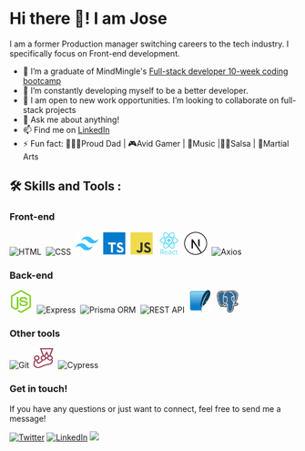#  Hi there 👋! I am Jose

I am a former Production manager switching careers to the tech industry. I specifically focus on Front-end development.

- 🔭 I’m a graduate of MindMingle's <a href="https://www.mindmingle.nl/#course:~:text=Team-,Course,-Sign%20Up">Full-stack developer 10-week coding bootcamp</a>
- 🌱 I’m constantly developing myself to be a better developer.
- 👯 I am open to new work opportunities. I’m looking to collaborate on full-stack projects
- 💬 Ask me about anything!
- 📫 Find me on <a href="http://www.linkedin.com/in/jose-sanchez-04335b132" target="_blank">LinkedIn</a>
- ⚡ Fun fact:  👨‍👩‍👧Proud Dad | 🎮Avid Gamer | 🎸Music |🕺🏻Salsa | 🥋Martial Arts

## :hammer_and_wrench: Skills and Tools :

### Front-end
<div>
  <img src="https://cdn.pixabay.com/photo/2017/08/05/11/16/logo-2582748_1280.png" title="HTML" alt="HTML" width="40" height="40"/>&nbsp;
  <img src="https://cdn.pixabay.com/photo/2017/08/05/11/16/logo-2582747_960_720.png"  title="CSS" alt="CSS" width="40" height="40"/>&nbsp;
  <img src="https://github.com/devicons/devicon/blob/master/icons/tailwindcss/tailwindcss-plain.svg" title="Tailwind CSS" alt="Tailwind CSS" width="40" height="40"/>&nbsp;
  <img src="https://github.com/devicons/devicon/blob/master/icons/typescript/typescript-original.svg" title="TypeScript" alt="TypeScript" width="40" height="40"/>&nbsp;
  <img src="https://github.com/devicons/devicon/blob/master/icons/javascript/javascript-original.svg" title="JavaScript" alt="JavaScript" width="40" height="40"/>&nbsp;
  <img src="https://github.com/devicons/devicon/blob/master/icons/react/react-original-wordmark.svg" title="React" alt="React" width="40" height="40"/>&nbsp;
  <img src="https://github.com/devicons/devicon/blob/master/icons/nextjs/nextjs-line.svg" title="NextJS" alt="NextJS" width="40" height="40"/>&nbsp;
  <img src="https://user-images.githubusercontent.com/8939680/57233882-20344080-6fe5-11e9-9086-d20a955bed59.png" title="Axios" alt="Axios" width="40" height="40"/>&nbsp;
</div>

### Back-end
<div>
  <img src="https://github.com/devicons/devicon/blob/master/icons/nodejs/nodejs-original.svg" title="NodeJS" alt="NodeJS" width="40" height="40"/>&nbsp;
  <img src="https://encrypted-tbn0.gstatic.com/images?q=tbn:ANd9GcThy0w2wYMMH4foeX0JMg4bdGyNLne6inaP5y2FJMu98DDmulkKIOPhzPY54HPfl_hTOeM&usqp=CAU" title="Express" alt="Express" width="40" height="40"/>&nbsp;
  <img src="https://cdn.icon-icons.com/icons2/2107/PNG/512/file_type_light_prisma_icon_130444.png" title="Prisma" alt="Prisma ORM" width="40" height="40"/>&nbsp;
  <img src="https://plugins.miniorange.com/wp-content/uploads/2021/06/REST-API-icon.jpg" title="REST API" alt="REST API" width="40" height="40"/>&nbsp;
  <img src="https://raw.githubusercontent.com/devicons/devicon/55609aa5bd817ff167afce0d965585c92040787a/icons/sqlite/sqlite-original.svg" title="SQLite" alt="SQLite" width="40" height="40"/>&nbsp;
  <img src="https://github.com/devicons/devicon/blob/master/icons/postgresql/postgresql-original.svg" title="PostgreSQL" alt="PostgreSQL" width="40" height="40"/>&nbsp;
</div>

### Other tools
<div>
  <img src="https://i.pinimg.com/originals/01/e5/00/01e500fca29c045d432b64f285f9c229.png" title="Git" alt="Git" width="35" height="35"/>&nbsp;
  <img src="https://github.com/devicons/devicon/blob/master/icons/jest/jest-plain.svg" title="Jest" alt="Jest" width="35" height="35"/>&nbsp;
  <img src="https://avatars2.githubusercontent.com/u/8908513?s=400&v=4" title="Cypress" alt="Cypress" width="35" height="35"/>&nbsp;
</div>

### Get in touch!
If you have any questions or just want to connect, feel free to send me a message!

[![Twitter](https://img.shields.io/badge/Twitter-%231DA1F2?style=for-the-badge&logo=twitter&logoColor=white)](https://twitter.com/ArazionJL) 
[![LinkedIn](https://img.shields.io/badge/-LinkedIn-black.svg?style=for-the-badge&logo=linkedin&colorB=555)](https://www.linkedin.com/in/jose-sanchez-04335b132) 
<a href="mailto:jl_sanchez@live.nl"><img src="https://img.shields.io/badge/MS_Outlook-0078D4?style=for-the-badge&logo=microsoft-outlook&logoColor=white" /></a>
